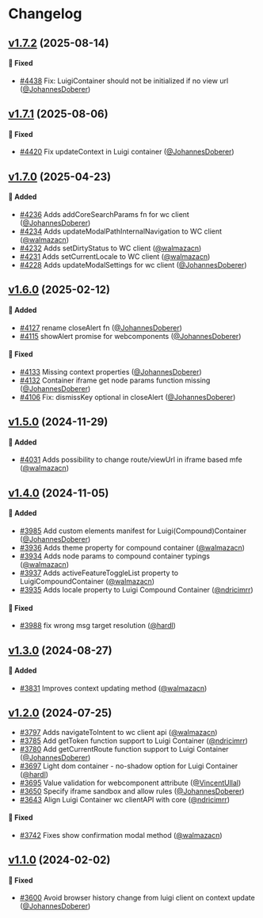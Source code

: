# Changelog

<!--Generate the changelog using release cli. -->



## [v1.7.2] (2025-08-14)

#### :bug: Fixed

* [#4438](https://github.com/luigi-project/luigi/pull/4438) Fix: LuigiContainer should not be initialized if no view url ([@JohannesDoberer](https://github.com/JohannesDoberer))





## [v1.7.1] (2025-08-06)

#### :bug: Fixed

* [#4420](https://github.com/luigi-project/luigi/pull/4420) Fix updateContext in Luigi container ([@JohannesDoberer](https://github.com/JohannesDoberer))





## [v1.7.0] (2025-04-23)

#### :rocket: Added

* [#4236](https://github.com/luigi-project/luigi/pull/4236) Adds addCoreSearchParams fn for wc client ([@JohannesDoberer](https://github.com/JohannesDoberer))
* [#4234](https://github.com/luigi-project/luigi/pull/4234) Adds updateModalPathInternalNavigation to WC client ([@walmazacn](https://github.com/walmazacn))
* [#4232](https://github.com/luigi-project/luigi/pull/4232) Adds setDirtyStatus to WC client ([@walmazacn](https://github.com/walmazacn))
* [#4231](https://github.com/luigi-project/luigi/pull/4231) Adds setCurrentLocale to WC client ([@walmazacn](https://github.com/walmazacn))
* [#4228](https://github.com/luigi-project/luigi/pull/4228) Adds updateModalSettings for wc client ([@JohannesDoberer](https://github.com/JohannesDoberer))





## [v1.6.0] (2025-02-12)

#### :rocket: Added

* [#4127](https://github.com/luigi-project/luigi/pull/4127) rename closeAlert fn ([@JohannesDoberer](https://github.com/JohannesDoberer))
* [#4115](https://github.com/luigi-project/luigi/pull/4115) showAlert promise for webcomponents ([@JohannesDoberer](https://github.com/JohannesDoberer))

#### :bug: Fixed

* [#4133](https://github.com/luigi-project/luigi/pull/4133) Missing context properties ([@JohannesDoberer](https://github.com/JohannesDoberer))
* [#4132](https://github.com/luigi-project/luigi/pull/4132) Container iframe get node params function missing ([@JohannesDoberer](https://github.com/JohannesDoberer))
* [#4106](https://github.com/luigi-project/luigi/pull/4106) Fix: dismissKey optional in closeAlert ([@JohannesDoberer](https://github.com/JohannesDoberer))





## [v1.5.0] (2024-11-29)

#### :rocket: Added

* [#4031](https://github.com/luigi-project/luigi/pull/4031) Adds possibility to change route/viewUrl in iframe based mfe ([@walmazacn](https://github.com/walmazacn))



## [v1.4.0] (2024-11-05)

#### :rocket: Added

* [#3985](https://github.com/luigi-project/luigi/pull/3985) Add custom elements manifest for Luigi(Compound)Container ([@JohannesDoberer](https://github.com/JohannesDoberer))
* [#3936](https://github.com/luigi-project/luigi/pull/3936) Adds theme property for compound container ([@walmazacn](https://github.com/walmazacn))
* [#3934](https://github.com/luigi-project/luigi/pull/3934) Adds node params to compound container typings ([@walmazacn](https://github.com/walmazacn))
* [#3937](https://github.com/luigi-project/luigi/pull/3937) Adds activeFeatureToggleList property to LuigiCompoundContainer ([@walmazacn](https://github.com/walmazacn))
* [#3935](https://github.com/luigi-project/luigi/pull/3935) Adds locale property to Luigi Compound Container ([@ndricimrr](https://github.com/ndricimrr))

#### :bug: Fixed

* [#3988](https://github.com/luigi-project/luigi/pull/3988) fix wrong msg target resolution ([@hardl](https://github.com/hardl))




## [v1.3.0] (2024-08-27)

#### :rocket: Added

* [#3831](https://github.com/luigi-project/luigi/pull/3831) Improves context updating method ([@walmazacn](https://github.com/walmazacn))



## [v1.2.0] (2024-07-25)

* [#3797](https://github.com/luigi-project/luigi/pull/3797) Adds navigateToIntent to wc client api ([@walmazacn](https://github.com/walmazacn))
* [#3785](https://github.com/luigi-project/luigi/pull/3785) Add getToken function support to Luigi Container ([@ndricimrr](https://github.com/ndricimrr))
* [#3780](https://github.com/luigi-project/luigi/pull/3780) Add getCurrentRoute function support to Luigi Container ([@JohannesDoberer](https://github.com/JohannesDoberer))
* [#3697](https://github.com/luigi-project/luigi/pull/3697) Light dom container - no-shadow option for Luigi Container ([@hardl](https://github.com/hardl))
* [#3695](https://github.com/luigi-project/luigi/pull/3695) Value validation for webcomponent attribute ([@VincentUllal](https://github.com/VincentUllal))
* [#3650](https://github.com/luigi-project/luigi/pull/3650) Specify iframe sandbox and allow rules ([@JohannesDoberer](https://github.com/JohannesDoberer))
* [#3643](https://github.com/luigi-project/luigi/pull/3643) Align Luigi Container wc clientAPI with core ([@ndricimrr](https://github.com/ndricimrr))

#### :bug: Fixed
* [#3742](https://github.com/luigi-project/luigi/pull/3742) Fixes show confirmation modal method ([@walmazacn](https://github.com/walmazacn))




## [v1.1.0] (2024-02-02)

#### :bug: Fixed
* [#3600](https://github.com/luigi-project/luigi/pull/3600) Avoid browser history change from luigi client on context update ([@JohannesDoberer](https://github.com/JohannesDoberer))


[v1.1.0]: https://github.com/luigi-project/luigi/compare/container/v1.0.0...container/v1.1.0
[v1.2.0]: https://github.com/luigi-project/luigi/compare/container/v1.1.0...container/v1.2.0
[v1.3.0]: https://github.com/luigi-project/luigi/compare/container/v1.2.0...container/v1.3.0
[v1.4.0]: https://github.com/luigi-project/luigi/compare/container/v1.3.0...container/v1.4.0
[v1.5.0]: https://github.com/luigi-project/luigi/compare/container/v1.4.0...container/v1.5.0
[v1.6.0]: https://github.com/luigi-project/luigi/compare/container/v1.5.0...container/v1.6.0
[v1.7.0]: https://github.com/luigi-project/luigi/compare/container/v1.6.0...container/v1.7.0
[v1.7.1]: https://github.com/luigi-project/luigi/compare/container/v1.7.0...container/v1.7.1
[v1.7.2]: https://github.com/luigi-project/luigi/compare/container/v1.7.1...container/v1.7.2